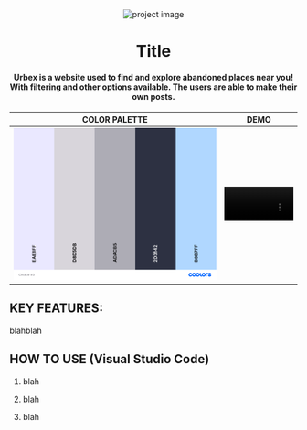 <div align="center">
  <img style="width: 30%;" src="" alt="project image">  
  
  # **Title**

  #### Urbex is a website used to find and explore abandoned places near you! With filtering and other options available. The users are able to make their own posts.

  

  COLOR PALETTE            |  DEMO
:-------------------------:|:-------------------------:
<img style="width: 100%;" src="travel-color.png" alt="Color Palette">   |  <video width=100% controls><source src="demo.mp4" type="video/mp4">DEMO Video</video>
</div>

## **KEY FEATURES:**
blahblah
## **HOW TO USE (Visual Studio Code)**

1. blah

2. blah

3. blah
